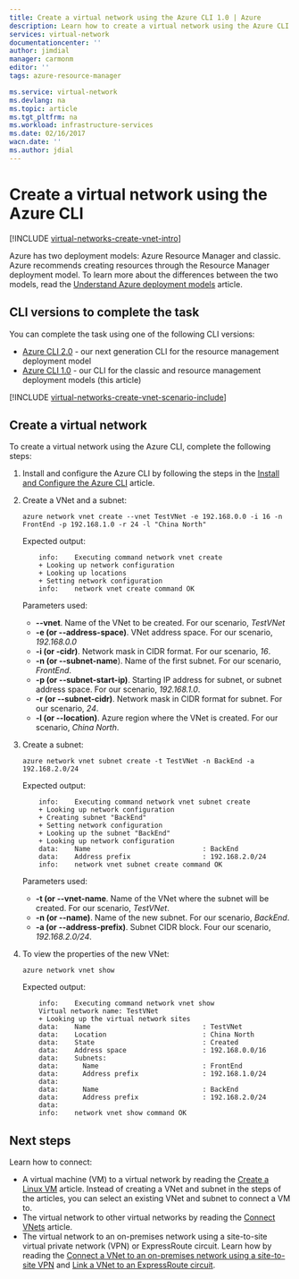 ```yaml
---
title: Create a virtual network using the Azure CLI 1.0 | Azure
description: Learn how to create a virtual network using the Azure CLI 1.0 | Resource Manager.
services: virtual-network
documentationcenter: ''
author: jimdial
manager: carmonm
editor: ''
tags: azure-resource-manager

ms.service: virtual-network
ms.devlang: na
ms.topic: article
ms.tgt_pltfrm: na
ms.workload: infrastructure-services
ms.date: 02/16/2017
wacn.date: ''
ms.author: jdial
---
```


# Create a virtual network using the Azure CLI

[!INCLUDE [virtual-networks-create-vnet-intro](../../includes/virtual-networks-create-vnet-intro-include.md)]

Azure has two deployment models: Azure Resource Manager and classic. Azure recommends creating resources through the Resource Manager deployment model. To learn more about the differences between the two models, read the [Understand Azure deployment models](../azure-resource-manager/resource-manager-deployment-model.md) article.

## CLI versions to complete the task
You can complete the task using one of the following CLI versions:

- [Azure CLI 2.0](./virtual-networks-create-vnet-arm-cli.md) - our next generation CLI for the resource management deployment model
- [Azure CLI 1.0](#create-a-virtual-network) - our CLI for the classic and resource management deployment models (this article)

[!INCLUDE [virtual-networks-create-vnet-scenario-include](../../includes/virtual-networks-create-vnet-scenario-include.md)]

## Create a virtual network

To create a virtual network using the Azure CLI, complete the following steps:

1. Install and configure the Azure CLI by following the steps in the [Install and Configure the Azure CLI](/documentation/articles/cli-install-nodejs/) article.

2. Create a VNet and a subnet:

    ```azurecli
    azure network vnet create --vnet TestVNet -e 192.168.0.0 -i 16 -n FrontEnd -p 192.168.1.0 -r 24 -l "China North"
    ```

    Expected output:

    ```
        info:    Executing command network vnet create
        + Looking up network configuration
        + Looking up locations
        + Setting network configuration
        info:    network vnet create command OK
    ```

    Parameters used:

   * **--vnet**. Name of the VNet to be created. For our scenario, *TestVNet*
   * **-e (or --address-space)**. VNet address space. For our scenario, *192.168.0.0*
   * **-i (or -cidr)**. Network mask in CIDR format. For our scenario, *16*.
   * **-n (or --subnet-name**). Name of the first subnet. For our scenario, *FrontEnd*.
   * **-p (or --subnet-start-ip)**. Starting IP address for subnet, or subnet address space. For our scenario, *192.168.1.0*.
   * **-r (or --subnet-cidr)**. Network mask in CIDR format for subnet. For our scenario, *24*.
   * **-l (or --location)**. Azure region where the VNet is created. For our scenario, *China North*.

3. Create a subnet:

    ```azurecli
    azure network vnet subnet create -t TestVNet -n BackEnd -a 192.168.2.0/24
    ```

    Expected output:

    ```
        info:    Executing command network vnet subnet create
        + Looking up network configuration
        + Creating subnet "BackEnd"
        + Setting network configuration
        + Looking up the subnet "BackEnd"
        + Looking up network configuration
        data:    Name                            : BackEnd
        data:    Address prefix                  : 192.168.2.0/24
        info:    network vnet subnet create command OK
    ```

    Parameters used:

   * **-t (or --vnet-name**. Name of the VNet where the subnet will be created. For our scenario, *TestVNet*.
   * **-n (or --name)**. Name of the new subnet. For our scenario, *BackEnd*.
   * **-a (or --address-prefix)**. Subnet CIDR block. Four our scenario, *192.168.2.0/24*.

4. To view the properties of the new VNet:

    ```azurecli
    azure network vnet show
    ```

    Expected output:

    ```
        info:    Executing command network vnet show
        Virtual network name: TestVNet
        + Looking up the virtual network sites
        data:    Name                            : TestVNet
        data:    Location                        : China North
        data:    State                           : Created
        data:    Address space                   : 192.168.0.0/16
        data:    Subnets:
        data:      Name                          : FrontEnd
        data:      Address prefix                : 192.168.1.0/24
        data:
        data:      Name                          : BackEnd
        data:      Address prefix                : 192.168.2.0/24
        data:
        info:    network vnet show command OK
    ```

## Next steps

Learn how to connect:

- A virtual machine (VM) to a virtual network by reading the [Create a Linux VM](../virtual-machines/virtual-machines-linux-quick-create-cli.md) article. Instead of creating a VNet and subnet in the steps of the articles, you can select an existing VNet and subnet to connect a VM to.
- The virtual network to other virtual networks by reading the [Connect VNets](../vpn-gateway/vpn-gateway-howto-vnet-vnet-resource-manager-portal.md) article.
- The virtual network to an on-premises network using a site-to-site virtual private network (VPN) or ExpressRoute circuit. Learn how by reading the [Connect a VNet to an on-premises network using a site-to-site VPN](../vpn-gateway/vpn-gateway-howto-multi-site-to-site-resource-manager-portal.md) and [Link a VNet to an ExpressRoute circuit](../expressroute/expressroute-howto-linkvnet-portal-resource-manager.md).